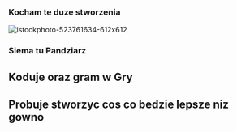 ### Kocham te duze stworzenia
![istockphoto-523761634-612x612](https://github.com/Pandziarz/Pandziarz/assets/124568923/85e59adc-6c3f-4f96-aeab-0aac8416c7ea)

### Siema tu Pandziarz
## Koduje oraz gram w Gry
## Probuje stworzyc cos co bedzie lepsze niz gowno
